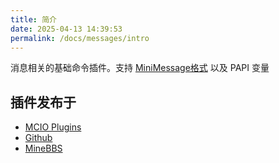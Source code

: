 ```yaml
---
title: 简介
date: 2025-04-13 14:39:53
permalink: /docs/messages/intro
---
```


消息相关的基础命令插件。支持 [MiniMessage格式](/docs/misc/formatting/) 以及 PAPI 变量

## 插件发布于

+ [MCIO Plugins](https://plugins.mcio.dev/dl?repo=SweetMessages)
+ [Github](https://github.com/MrXiaoM/SweetMessages)
+ [MineBBS](https://www.minebbs.com/resources/11153)
